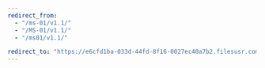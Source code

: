```yaml
---
redirect_from:
  - "/ms-01/v1.1/"
  - "/MS-01/v1.1/"
  - "/ms01/v1.1/"

redirect_to: "https://e6cfd1ba-033d-44fd-8f16-0027ec40a7b2.filesusr.com/ugd/f66d69_cea9a4c10d834b819fcd3c5c66974dbb.pdf"
---
```

